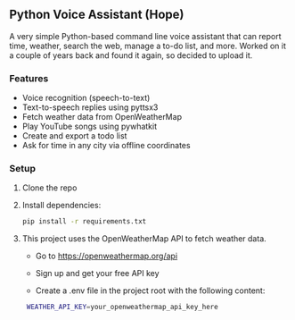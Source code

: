 ## Python Voice Assistant (Hope)

A very simple Python-based command line voice assistant that can report time, weather, search the web, manage a to-do list, and more. Worked on it a couple of years back and found it again, so decided to upload it.

### Features
- Voice recognition (speech-to-text)
- Text-to-speech replies using pyttsx3
- Fetch weather data from OpenWeatherMap
- Play YouTube songs using pywhatkit
- Create and export a todo list
- Ask for time in any city via offline coordinates

### Setup

1. Clone the repo
2. Install dependencies:  
   ```bash
   pip install -r requirements.txt

3. This project uses the OpenWeatherMap API to fetch weather data.

     - Go to https://openweathermap.org/api

     - Sign up and get your free API key

     - Create a .env file in the project root with the following content:
      ```bash
       WEATHER_API_KEY=your_openweathermap_api_key_here
